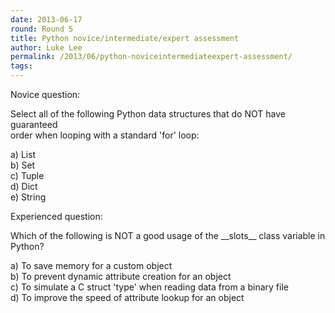 ```yaml
---
date: 2013-06-17
round: Round 5
title: Python novice/intermediate/expert assessment
author: Luke Lee
permalink: /2013/06/python-noviceintermediateexpert-assessment/
tags:
---
```

Novice question:

Select all of the following Python data structures that do NOT have guaranteed  
order when looping with a standard 'for' loop:

a) List  
b) Set  
c) Tuple  
d) Dict  
e) String

Experienced question:

Which of the following is NOT a good usage of the \_\_slots\_\_ class variable in  
Python?

a) To save memory for a custom object  
b) To prevent dynamic attribute creation for an object  
c) To simulate a C struct 'type' when reading data from a binary file  
d) To improve the speed of attribute lookup for an object
